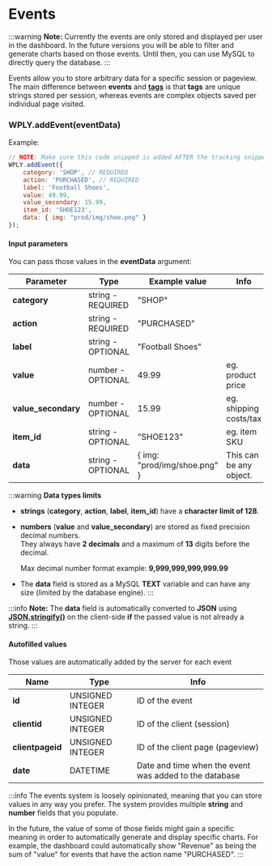 # Events

:::warning
**Note:** Currently the events are only stored and displayed per user in the dashboard. In the future versions you will be able to filter and generate charts based on those events. Until then, you can use MySQL to directly query the database.
:::

Events allow you to store arbitrary data for a specific session or pageview.\
The main difference between **events** and [**tags**](tags.md) is that **tags** are unique strings stored per session, whereas events are complex objects saved per individual page visited.

### WPLY.addEvent(eventData)

Example:

```javascript
// NOTE: Make sure this code snipped is added AFTER the tracking snippet
WPLY.addEvent({
    category: 'SHOP', // REQUIRED
    action: 'PURCHASED', // REQUIRED
    label: 'Football Shoes',
    value: 49.99,
    value_secondary: 15.99,
    item_id: 'SHOE123',
    data: { img: "prod/img/shoe.png" }
});
```

#### Input parameters

You can pass those values in the **eventData** argument:

| Parameter            | Type              | Example value                | Info                     |
| -------------------- | ----------------- | ---------------------------- | ------------------------ |
| **category**         | string - REQUIRED | "SHOP"                       |                          |
| **action**           | string - REQUIRED | "PURCHASED"                  |                          |
| **label**            | string - OPTIONAL | "Football Shoes"             |                          |
| **value**            | number - OPTIONAL | 49.99                        | eg. product price        |
| **value\_secondary** | number - OPTIONAL | 15.99                        | eg. shipping costs/tax   |
| **item\_id**         | string - OPTIONAL | "SHOE123"                    | eg. item SKU             |
| **data**             | string - OPTIONAL | \{ img: "prod/img/shoe.png" \} | This can be any object.  |

:::warning
**Data types limits**

* **strings** (**category**, **action**, **label**, **item\_id**) have a **character limit of 128**.
*   **numbers** (**value** and **value\_secondary**) are stored as fixed precision decimal numbers. \
    They always have **2 decimals** and a maximum of **13** digits before the decimal.

    Max decimal number format example: **9,999,999,999,999.99**
* The **data** field is stored as a MySQL **TEXT** variable and can have any size (limited by the database engine).
:::

:::info
**Note:** The **data** field is automatically converted to **JSON** using [**JSON.stringify()**](https://developer.mozilla.org/en-US/docs/Web/JavaScript/Reference/Global_Objects/JSON/stringify) on the client-side **if** the passed value is not already a string.
:::

#### Autofilled values

Those values are automatically added by the server for each event

| Name             | Type             | Info                                                   |
| ---------------- | ---------------- | ------------------------------------------------------ |
| **id**           | UNSIGNED INTEGER | ID of the event                                        |
| **clientid**     | UNSIGNED INTEGER | ID of the client (session)                             |
| **clientpageid** | UNSIGNED INTEGER | ID of the client page (pageview)                       |
| **date**         | DATETIME         | Date and time when the event was added to the database |

:::info
The events system is loosely opinionated, meaning that you can store values in any way you prefer. The system provides multiple **string** and **number** fields that you populate.

In the future, the value of some of those fields might gain a specific meaning in order to automatically generate and display specific charts. For example, the dashboard could automatically show "Revenue" as being the sum of "value" for events that have the action name "PURCHASED".
:::
